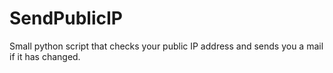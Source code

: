 # SendPublicIP
Small python script that checks your public IP address and sends you a mail if it has changed.

